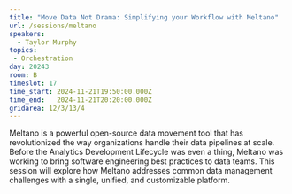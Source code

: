```yaml
---
title: "Move Data Not Drama: Simplifying your Workflow with Meltano"
url: /sessions/meltano
speakers:
  - Taylor Murphy
topics:
 - Orchestration
day: 20243
room: B
timeslot: 17
time_start: 2024-11-21T19:50:00.000Z
time_end:   2024-11-21T20:20:00.000Z
gridarea: 12/3/13/4
---
```


Meltano is a powerful open-source data movement tool that has revolutionized the way organizations handle their data pipelines at scale. Before the Analytics Development Lifecycle was even a thing, Meltano was working to bring software engineering best practices to data teams. This session will explore how Meltano addresses common data management challenges with a single, unified, and customizable platform.

